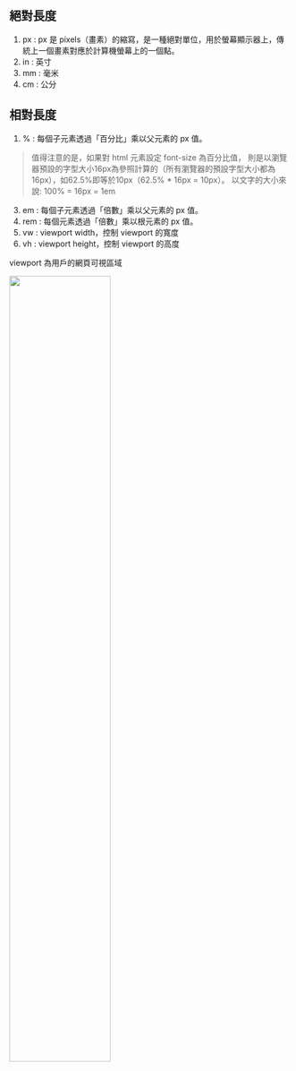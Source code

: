 ## 絕對長度
1. px : px 是 pixels（畫素）的縮寫，是一種絕對單位，用於螢幕顯示器上，傳統上一個畫素對應於計算機螢幕上的一個點。
2. in : 英寸
3. mm : 毫米
4. cm : 公分

## 相對長度
1. % : 每個子元素透過「百分比」乘以父元素的 px 值。

> 值得注意的是，如果對 html 元素設定 font-size 為百分比值，
則是以瀏覽器預設的字型大小16px為參照計算的（所有瀏覽器的預設字型大小都為 16px），如62.5%即等於10px（62.5% * 16px = 10px）。
以文字的大小來說: 100% = 16px = 1em

3. em : 每個子元素透過「倍數」乘以父元素的 px 值。
4. rem : 每個元素透過「倍數」乘以根元素的 px 值。
5. vw : viewport width，控制 viewport 的寬度
6. vh : viewport height，控制 viewport 的高度

viewport 為用戶的網頁可視區域

<img src="https://docs.citrix.com/en-us/linux-virtual-delivery-agent/current-release/media/viewport.png" width=60% height=60%>

